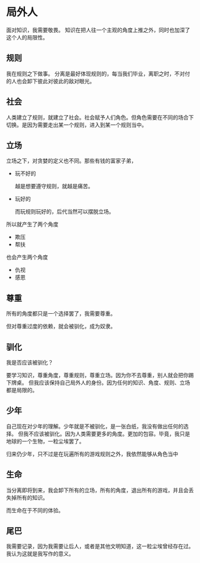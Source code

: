 # 局外人
面对知识，我需要敬畏。
知识在把人往一个主观的角度上推之外，同时也加深了这个人的局限性。

## 规则
我在规则之下做事。
分离是最好体现规则的，每当我们毕业，离职之时，不对付的人也会卸下彼此对彼此的敌对眼光。

## 社会
人类建立了规则，就建立了社会。社会赋予人们角色。但角色需要在不同的场合下切换。是因为需要走出某一个规则，进入到某一个规则当中。

## 立场
立场之下，对贪婪的定义也不同。那些有钱的富家子弟，

- 玩不好的

  越是想要遵守规则，就越是痛苦。

- 玩好的

  而玩规则玩好的，后代当然可以摆脱立场。

所以就产生了两个角度

- 欺压
- 帮扶

也会产生两个角度

- 仇视
- 感恩  


## 尊重
所有的角度都只是一个选择罢了，我需要尊重。

但对尊重过度的依赖，就会被驯化，成为奴隶。
## 驯化
我是否应该被驯化？

要学习知识，尊重角度，尊重规则，尊重立场。因为你不去尊重，别人就会把你踢下牌桌。
但我应该保持自己局外人的身份。因为任何的知识、角度、规则、立场都是局限的。

## 少年
自己现在对少年的理解。少年就是不被驯化，是一张白纸，我没有做出任何的选择。
但我不应该被驯化。因为人类需要更多的角度。更加的包容。毕竟，我只是地球的一个生物，一粒尘埃罢了。

归来仍少年，只不过是在玩遍所有的游戏规则之外，我依然能够从角色当中

## 生命
当分离即将到来，我会卸下所有的立场，所有的角度，退出所有的游戏，并且会丢失掉所有的知识。

而生命在于不同的体验。

## 尾巴
我需要记录，因为我需要让后人，或者是其他文明知道，这一粒尘埃曾经存在过。我认为这就是我写作的意义。
